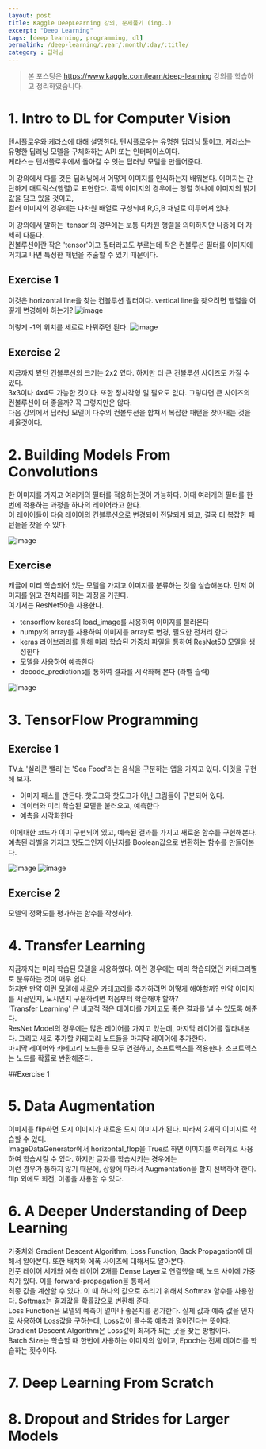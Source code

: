 ```yaml
---
layout: post
title: Kaggle DeepLearning 강의, 문제풀기 (ing..)
excerpt: "Deep Learning"
tags: [deep learning, programming, dl]
permalink: /deep-learning/:year/:month/:day/:title/
category : 딥러닝
---
```


> 본 포스팅은 https://www.kaggle.com/learn/deep-learning 강의를 학습하고 정리하였습니다.

# 1. Intro to DL for Computer Vision
텐서플로우와 케라스에 대해 설명한다. 텐서플로우는 유명한 딥러닝 툴이고, 케라스는 유명한 딥러닝 모델을 구체화하는 API 또는 인터페이스이다.  
케라스는 텐서플로우에서 돌아갈 수 잇는 딥러닝 모델을 만들어준다. 

이 강의에서 다룰 것은 딥러닝에서 어떻게 이미지를 인식하는지 배워본다. 이미지는 간단하게 매트릭스(행렬)로 표현한다. 흑백 이미지의 경우에는 행렬 하나에 이미지의 밝기값을 담고 있을 것이고,  
컬러 이미지의 경우에는 다차원 배열로 구성되며 R,G,B 채널로 이루어져 있다.  

이 강의에서 말하는 'tensor'의 경우에는 보통 다차원 행렬을 의미하지만 나중에 더 자세히 다룬다.  
컨볼루션이란 작은 'tensor'이고 필터라고도 부르는데 작은 컨볼루션 필터를 이미지에 거치고 나면 특정한 패턴을 추출할 수 있기 때문이다.  

## Exercise 1
이것은 horizontal line을 찾는 컨볼루션 필터이다. vertical line을 찾으려면 행렬을 어떻게 변경해야 하는가?
![image](/assets/2019-09-15-kaggle-dl-problem/1.png)

이렇게 -1의 위치를 세로로 바꿔주면 된다. 
![image](/assets/2019-09-15-kaggle-dl-problem/2.png)

## Exercise 2
지금까지 봤던 컨볼루션의 크기는 2x2 였다. 하지만 더 큰 컨볼루션 사이즈도 가질 수 있다.  
3x3이나 4x4도 가능한 것이다. 또한 정사각형 일 필요도 없다. 그렇다면 큰 사이즈의 컨볼루션이 더 좋을까? 꼭 그렇지만은 않다.  
다음 강의에서 딥러닝 모델이 다수의 컨볼루션을 합쳐서 복잡한 패턴을 찾아내는 것을 배울것이다.

# 2. Building Models From Convolutions
한 이미지를 가지고 여러개의 필터를 적용하는것이 가능하다. 이때 여러개의 필터를 한번에 적용하는 과정을 하나의 레이어라고 한다.  
이 레이어들이 다음 레이어의 컨볼루션으로 변경되어 전달되게 되고, 결국 더 복잡한 패턴들을 찾을 수 있다.  

![image](/assets/2019-09-15-kaggle-dl-problem/3.png)

## Exercise
캐글에 미리 학습되어 있는 모델을 가지고 이미지를 분류하는 것을 실습해본다. 먼저 이미지를 읽고 전처리를 하는 과정을 거친다.  
여기서는 ResNet50을 사용한다.  

- tensorflow keras의 load_image를 사용하여 이미지를 불러온다
- numpy의 array를 사용하여 이미지를 array로 변경, 필요한 전처리 한다
- keras 라이브러리를 통해 미리 학습된 가중치 파일을 통하여 ResNet50 모델을 생성한다
- 모델을 사용하여 예측한다
- decode_predictions를 통하여 결과를 시각화해 본다 (라벨 출력)

![image](/assets/2019-09-15-kaggle-dl-problem/4.png)


# 3. TensorFlow Programming
## Exercise 1
TV쇼 '실리콘 밸리'는 'Sea Food'라는 음식을 구분하는 앱을 가지고 있다. 이것을 구현해 보자.

- 이미지 패스를 만든다. 핫도그와 핫도그가 아닌 그림들이 구분되어 있다.
- 데이터와 미리 학습된 모델을 불러오고, 예측한다
- 예측을 시각화한다

 이에대한 코드가 이미 구현되어 있고, 예측된 결과를 가지고 새로운 함수를 구현해본다.  
예측된 라벨을 가지고 핫도그인지 아닌지를 Boolean값으로 변환하는 함수를 만들어본다.  

![image](/assets/2019-09-15-kaggle-dl-problem/5.png)
![image](/assets/2019-09-15-kaggle-dl-problem/6.png)

## Exercise 2
모델의 정확도를 평가하는 함수를 작성하라.  

# 4. Transfer Learning
지금까지는 미리 학습된 모델을 사용하였다. 이런 경우에는 미리 학습되었던 카테고리별로 분류하는 것이 매우 쉽다.  
하지만 만약 이런 모델에 새로운 카테고리를 추가하려면 어떻게 해야할까? 만약 이미지를 시골인지, 도시인지 구분하려면 처음부터 학습해야 할까?  
'Transfer Learning' 은 비교적 적은 데이터를 가지고도 좋은 결과를 낼 수 있도록 해준다.  
ResNet Model의 경우에는 많은 레이어를 가지고 있는데, 마지막 레이어를 잘라내본다. 그리고 새로 추가할 카테고리 노드들을 마지막 레이어에 추가한다.  
마지막 레이어와 카테고리 노드들을 모두 연결하고, 소프트맥스를 적용한다. 소프트맥스는 노드를 확률로 반환해준다.  

##Exercise 1

# 5. Data Augmentation
이미지를 flip하면 도시 이미지가 새로운 도시 이미지가 된다. 따라서 2개의 이미지로 학습할 수 있다.  
ImageDataGenerator에서 horizontal_flop을 True로 하면 이미지를 여러개로 사용하여 학습시킬 수 있다. 하지만 글자를 학습시키는 경우에는  
이런 경우가 통하지 않기 때문에, 상황에 따라서 Augmentation을 할지 선택하야 한다. flip 외에도 회전, 이동을 사용할 수 있다.   

# 6. A Deeper Understanding of Deep Learning
가중치와 Gradient Descent Algorithm, Loss Function, Back Propagation에 대해서 알아본다. 또한 배치와 에폭 사이즈에 대해서도 알아본다.  
인풋 레이어 세개와 예측 레이어 2개를 Dense Layer로 연결했을 때, 노드 사이에 가중치가 있다.  이를 forward-propagation을 통해서  
최종 값을 계산할 수 있다. 이 때 하나의 값으로 추리기 위해서 Softmax 함수를 사용한다. Softmax는 결과값을 확률값으로 변환해 준다.  
Loss Function은 모델의 예측이 얼마나 좋은지를 평가한다. 실제 값과 예측 값을 인자로 사용하여 Loss값을 구하는데, Loss값이 클수록 예측과 멀어진다는 뜻이다. Gradient Descent Algorithm은 Loss값이 최저가 되는 곳을 찾는 방법이다.  
Batch Size는 학습할 때 한번에 사용하는 이미지의 양이고, Epoch는 전체 데이터를 학습하는 횟수이다. 

# 7. Deep Learning From Scratch

# 8. Dropout and Strides for Larger Models